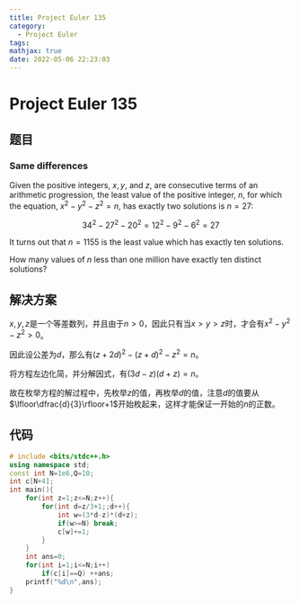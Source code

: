 ```yaml
---
title: Project Euler 135
category:
  - Project Euler
tags:
mathjax: true
date: 2022-05-06 22:23:03
---
```


<escape><!-- more --></escape>

# Project Euler 135

## 题目

### Same differences

Given the positive integers, $x, y$, and $z$, are consecutive terms of an arithmetic progression, the least value of the positive integer, $n$, for which the equation, $x^2 − y^2 − z^2 = n$, has exactly two solutions is $n = 27$:

$$34^2 − 27^2 − 20^2 = 12^2 − 9^2 − 6^2 = 27$$

It turns out that $n = 1155$ is the least value which has exactly ten solutions.

How many values of $n$ less than one million have exactly ten distinct solutions?

## 解决方案

$x,y,z$是一个等差数列，并且由于$n>0$，因此只有当$x>y>z$时，才会有$x^2-y^2-z^2>0$。

因此设公差为$d$，那么有$(z+2d)^2-(z+d)^2-z^2=n$。

将方程左边化简，并分解因式，有$(3d-z)(d+z)=n$。

故在枚举方程的解过程中，先枚举$z$的值，再枚举$d$的值，注意$d$的值要从$\lfloor\dfrac{d}{3}\rfloor+1$开始枚起来，这样才能保证一开始的$n$的正数。

## 代码

```C++
# include <bits/stdc++.h>
using namespace std;
const int N=1e6,Q=10;
int c[N+4];
int main(){
    for(int z=1;z<=N;z++){
        for(int d=z/3+1;;d++){
            int w=(3*d-z)*(d+z);
            if(w>=N) break;
            c[w]+=1;
        }
    }
    int ans=0;
    for(int i=1;i<=N;i++)
        if(c[i]==Q) ++ans;
    printf("%d\n",ans);
}

```
